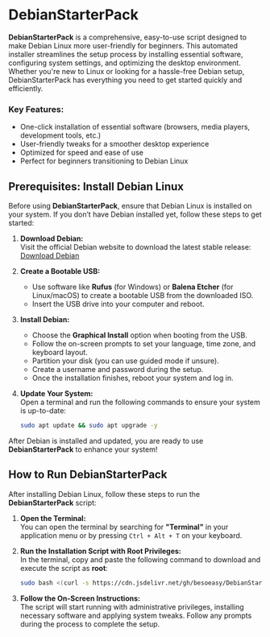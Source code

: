 # DebianStarterPack  

**DebianStarterPack** is a comprehensive, easy-to-use script designed to make Debian Linux more user-friendly for beginners. This automated installer streamlines the setup process by installing essential software, configuring system settings, and optimizing the desktop environment. Whether you're new to Linux or looking for a hassle-free Debian setup, DebianStarterPack has everything you need to get started quickly and efficiently.  

### Key Features:
- One-click installation of essential software (browsers, media players, development tools, etc.)
- User-friendly tweaks for a smoother desktop experience
- Optimized for speed and ease of use  
- Perfect for beginners transitioning to Debian Linux  



## Prerequisites: Install Debian Linux  

Before using **DebianStarterPack**, ensure that Debian Linux is installed on your system. If you don’t have Debian installed yet, follow these steps to get started:

1. **Download Debian:**  
   Visit the official Debian website to download the latest stable release:  
   [Download Debian](https://www.debian.org/distrib/)  

2. **Create a Bootable USB:**  
   - Use software like **Rufus** (for Windows) or **Balena Etcher** (for Linux/macOS) to create a bootable USB from the downloaded ISO.  
   - Insert the USB drive into your computer and reboot.  

3. **Install Debian:**  
   - Choose the **Graphical Install** option when booting from the USB.  
   - Follow the on-screen prompts to set your language, time zone, and keyboard layout.  
   - Partition your disk (you can use guided mode if unsure).  
   - Create a username and password during the setup.  
   - Once the installation finishes, reboot your system and log in.

4. **Update Your System:**  
   Open a terminal and run the following commands to ensure your system is up-to-date:  
   ```bash
   sudo apt update && sudo apt upgrade -y
   ```

After Debian is installed and updated, you are ready to use **DebianStarterPack** to enhance your system!


## How to Run DebianStarterPack  

After installing Debian Linux, follow these steps to run the **DebianStarterPack** script:

1. **Open the Terminal:**  
   You can open the terminal by searching for **"Terminal"** in your application menu or by pressing `Ctrl + Alt + T` on your keyboard.

2. **Run the Installation Script with Root Privileges:**  
   In the terminal, copy and paste the following command to download and execute the script as **root**:

   ```bash
   sudo bash <(curl -s https://cdn.jsdelivr.net/gh/besoeasy/DebianStarterPack/x.sh)
   ```

3. **Follow the On-Screen Instructions:**  
   The script will start running with administrative privileges, installing necessary software and applying system tweaks. Follow any prompts during the process to complete the setup.
